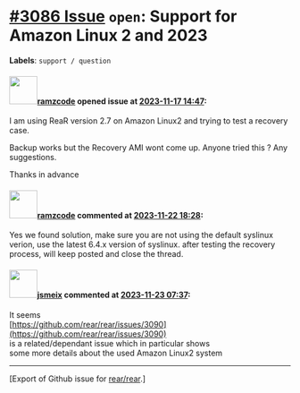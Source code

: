 [\#3086 Issue](https://github.com/rear/rear/issues/3086) `open`: Support for Amazon Linux 2 and 2023
====================================================================================================

**Labels**: `support / question`

#### <img src="https://avatars.githubusercontent.com/u/76745955?u=f5c61d1790c8abce888534760cd418243fbf82f5&v=4" width="50">[ramzcode](https://github.com/ramzcode) opened issue at [2023-11-17 14:47](https://github.com/rear/rear/issues/3086):

I am using ReaR version 2.7 on Amazon Linux2 and trying to test a
recovery case.

Backup works but the Recovery AMI wont come up. Anyone tried this ? Any
suggestions.

Thanks in advance

#### <img src="https://avatars.githubusercontent.com/u/76745955?u=f5c61d1790c8abce888534760cd418243fbf82f5&v=4" width="50">[ramzcode](https://github.com/ramzcode) commented at [2023-11-22 18:28](https://github.com/rear/rear/issues/3086#issuecomment-1823271291):

Yes we found solution, make sure you are not using the default syslinux
verion, use the latest 6.4.x version of syslinux. after testing the
recovery process, will keep posted and close the thread.

#### <img src="https://avatars.githubusercontent.com/u/1788608?u=925fc54e2ce01551392622446ece427f51e2f0ce&v=4" width="50">[jsmeix](https://github.com/jsmeix) commented at [2023-11-23 07:37](https://github.com/rear/rear/issues/3086#issuecomment-1823923124):

It seems  
[https://github.com/rear/rear/issues/3090](https://github.com/rear/rear/issues/3090)  
is a related/dependant issue which in particular shows  
some more details about the used Amazon Linux2 system

------------------------------------------------------------------------

\[Export of Github issue for
[rear/rear](https://github.com/rear/rear).\]
